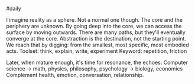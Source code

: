 #daily 

I imagine reality as a sphere. Not a normal one though. The core and the periphery are unknown.
	By going deep into the core, we can access the surface by moving outwards.
	There are many paths, but they'll eventually converge at the core. 
		Abstraction is the destination, not the starting point.
	We reach that by digging: from the smallest, most specific, most embodied acts.
		Toolset: think, explain, write, experiment
		Keyword: repetition, friction

Later, when mature enough, it's time for resonance, the echoes:
	Computer science -> math, physics, philosophy, psychology
	-> biology, economics
		Complement health, emotion, conversation, relationship.